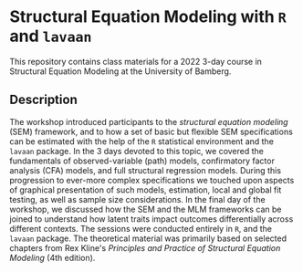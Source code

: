 # Structural Equation Modeling with `R` and `lavaan`
 This repository contains class materials for a 2022 3-day course in Structural Equation Modeling at the University of Bamberg.
 
 ## Description

The workshop introduced participants to the *structural equation modeling* (SEM) framework, and to how a set of basic but flexible SEM specifications can be estimated with the help of the `R` statistical environment and the `lavaan` package. In the 3 days devoted to this topic, we covered the fundamentals of observed-variable (path) models, confirmatory factor analysis (CFA) models, and full structural regression models. During this progression to ever-more complex specifications we touched upon aspects of graphical presentation of such models, estimation, local and global fit testing, as well as sample size considerations. In the final day of the workshop, we discussed how the SEM and the MLM frameworks can be joined to understand how latent traits impact outcomes differentially across different contexts. The sessions were conducted entirely in `R`, and the `lavaan` package. The theoretical material was primarily based on selected chapters from Rex Kline's *Principles and Practice of Structural Equation Modeling* (4th edition).